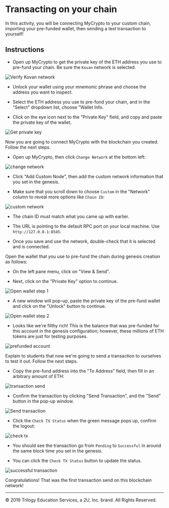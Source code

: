 # Transacting on your chain

In this activity, you will be connecting MyCrypto to your custom chain, importing your pre-funded wallet, then sending a test transaction to yourself!

## Instructions

* Open up MyCrypto to get the private key of the ETH address you use to pre-fund your chain. Be sure the `Kovan` network is selected.

 ![Verify Kovan network](Images/verify-kovan.gif)

* Unlock your wallet using your mnemonic phrase and choose the address you want to inspect.

* Select the ETH address you use to pre-fund your chain, and in the "Select" dropdown list, choose "Wallet Info.

* Click on the eye icon next to the "Private Key" field, and copy and paste the private key of the wallet.

 ![Get private key](Images/get-private-key.gif)

Now you are going to connect MyCrypto with the blockchain you created. Follow the next steps.

* Open up MyCrypto, then click `Change Network` at the bottom left:

 ![change network](Images/change-network.png)

* Click "Add Custom Node", then add the custom network information that you set in the genesis.

* Make sure that you scroll down to choose `Custom` in the "Network" column to reveal more options like `Chain ID`:

 ![custom network](Images/custom-network.png)

* The chain ID must match what you came up with earlier.

* The URL is pointing to the default RPC port on your local machine. Use `http://127.0.0.1:8545`.

* Once you save and use the network, double-check that it is selected and is connected.

Open the wallet that you use to pre-fund the chain during genesis creation as follows:

* On the left pane menu, click on "View & Send".

* Next, click on the "Private Key" option to continue.

 ![Open wallet step 1](Images/open-wallet-1.png)

* A new window will pop-up, paste the private key of the pre-fund wallet and click on the "Unlock" button to continue.

 ![Open wallet step 2](Images/open-wallet-2.png)

* Looks like we're filthy rich! This is the balance that was pre-funded for this account in the genesis configuration; however, these millions of ETH tokens are just for testing purposes.

 ![prefunded account](Images/prefunded-account.png)

Explain to students that now we're going to send a transaction to ourselves to test it out. Follow the next steps.

* Copy the pre-fund address into the "To Address" field, then fill in an arbitrary amount of ETH:

 ![transaction send](Images/transaction-send.png)

* Confirm the transaction by clicking "Send Transaction", and the "Send" button in the pop-up window.

 ![Send transaction](Images/send-transaction.gif)

* Click the `Check TX Status` when the green message pops up, confirm the logout:

 ![check tx](Images/check-tx-status.png)

* You should see the transaction go from `Pending` to `Successful` in around the same block time you set in the genesis.

* You can click the `Check TX Status` button to update the status.

 ![successful transaction](Images/transaction-status.png)

Congratulations! That was the first transaction send on this blockchain network!

---
© 2019 Trilogy Education Services, a 2U, Inc. brand. All Rights Reserved.
